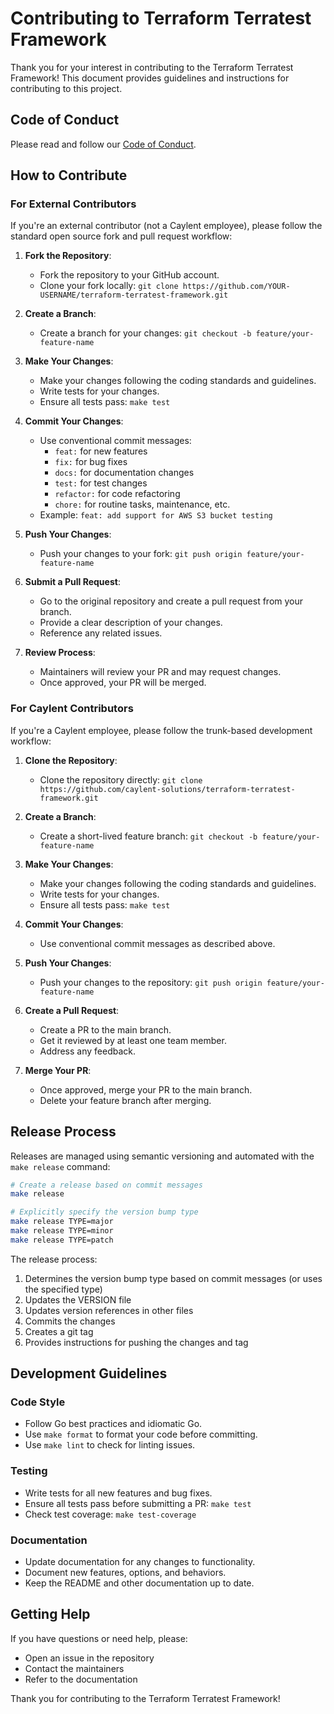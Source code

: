 # Contributing to Terraform Terratest Framework

Thank you for your interest in contributing to the Terraform Terratest Framework! This document provides guidelines and instructions for contributing to this project.

## Code of Conduct

Please read and follow our [Code of Conduct](CODE_OF_CONDUCT.md).

## How to Contribute

### For External Contributors

If you're an external contributor (not a Caylent employee), please follow the standard open source fork and pull request workflow:

1. **Fork the Repository**:
   - Fork the repository to your GitHub account.
   - Clone your fork locally: `git clone https://github.com/YOUR-USERNAME/terraform-terratest-framework.git`

2. **Create a Branch**:
   - Create a branch for your changes: `git checkout -b feature/your-feature-name`

3. **Make Your Changes**:
   - Make your changes following the coding standards and guidelines.
   - Write tests for your changes.
   - Ensure all tests pass: `make test`

4. **Commit Your Changes**:
   - Use conventional commit messages:
     - `feat:` for new features
     - `fix:` for bug fixes
     - `docs:` for documentation changes
     - `test:` for test changes
     - `refactor:` for code refactoring
     - `chore:` for routine tasks, maintenance, etc.
   - Example: `feat: add support for AWS S3 bucket testing`

5. **Push Your Changes**:
   - Push your changes to your fork: `git push origin feature/your-feature-name`

6. **Submit a Pull Request**:
   - Go to the original repository and create a pull request from your branch.
   - Provide a clear description of your changes.
   - Reference any related issues.

7. **Review Process**:
   - Maintainers will review your PR and may request changes.
   - Once approved, your PR will be merged.

### For Caylent Contributors

If you're a Caylent employee, please follow the trunk-based development workflow:

1. **Clone the Repository**:
   - Clone the repository directly: `git clone https://github.com/caylent-solutions/terraform-terratest-framework.git`

2. **Create a Branch**:
   - Create a short-lived feature branch: `git checkout -b feature/your-feature-name`

3. **Make Your Changes**:
   - Make your changes following the coding standards and guidelines.
   - Write tests for your changes.
   - Ensure all tests pass: `make test`

4. **Commit Your Changes**:
   - Use conventional commit messages as described above.

5. **Push Your Changes**:
   - Push your changes to the repository: `git push origin feature/your-feature-name`

6. **Create a Pull Request**:
   - Create a PR to the main branch.
   - Get it reviewed by at least one team member.
   - Address any feedback.

7. **Merge Your PR**:
   - Once approved, merge your PR to the main branch.
   - Delete your feature branch after merging.

## Release Process

Releases are managed using semantic versioning and automated with the `make release` command:

```bash
# Create a release based on commit messages
make release

# Explicitly specify the version bump type
make release TYPE=major
make release TYPE=minor
make release TYPE=patch
```

The release process:
1. Determines the version bump type based on commit messages (or uses the specified type)
2. Updates the VERSION file
3. Updates version references in other files
4. Commits the changes
5. Creates a git tag
6. Provides instructions for pushing the changes and tag

## Development Guidelines

### Code Style

- Follow Go best practices and idiomatic Go.
- Use `make format` to format your code before committing.
- Use `make lint` to check for linting issues.

### Testing

- Write tests for all new features and bug fixes.
- Ensure all tests pass before submitting a PR: `make test`
- Check test coverage: `make test-coverage`

### Documentation

- Update documentation for any changes to functionality.
- Document new features, options, and behaviors.
- Keep the README and other documentation up to date.

## Getting Help

If you have questions or need help, please:
- Open an issue in the repository
- Contact the maintainers
- Refer to the documentation

Thank you for contributing to the Terraform Terratest Framework!